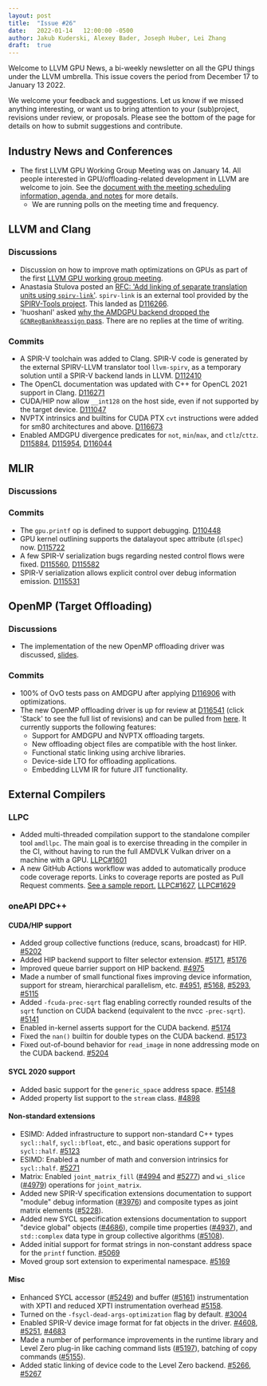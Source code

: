 ```yaml
---
layout: post
title:  "Issue #26"
date:   2022-01-14   12:00:00 -0500
author: Jakub Kuderski, Alexey Bader, Joseph Huber, Lei Zhang
draft:  true
---
```


Welcome to LLVM GPU News, a bi-weekly newsletter on all the GPU things under the LLVM umbrella.
This issue covers the period from December 17 to January 13 2022.

We welcome your feedback and suggestions. Let us know if we missed anything interesting, or want us to bring attention to your (sub)project, revisions under review, or proposals. Please see the bottom of the page for details on how to submit suggestions and contribute.


## Industry News and Conferences

*  The first LLVM GPU Working Group Meeting was on January 14. All people interested in GPU/offloading-related development in LLVM are welcome to join. See the [document with the meeting scheduling information, agenda, and notes](https://docs.google.com/document/d/1m_oSe1HwtWdQ2JUmMRTAVHbUS7Dv4MRsqptiYcgK6iI) for more details.
   *  We are running polls on the meeting time and frequency.


##  LLVM and Clang

### Discussions

*  Discussion on how to improve math optimizations on GPUs as part of the first [LLVM GPU working group meeting](https://docs.google.com/document/d/1m_oSe1HwtWdQ2JUmMRTAVHbUS7Dv4MRsqptiYcgK6iI/edit#heading=h.k8ma1s401a1).
*  Anastasia Stulova posted an [RFC: 'Add linking of separate translation units using `spirv-link`'](https://lists.llvm.org/pipermail/cfe-dev/2022-January/069658.html). `spirv-link` is an external tool provided by the [SPIRV-Tools project](https://github.com/KhronosGroup/SPIRV-Tools#linker). This landed as [D116266](https://reviews.llvm.org/D116266).
*  'huoshanl' asked [why the AMDGPU backend dropped the `GCNRegBankReassign` pass](https://llvm.discourse.group/t/gcnregbankreassign-pass-issue/5303). There are no replies at the time of writing.

### Commits

*  A SPIR-V toolchain was added to Clang. SPIR-V code is generated by the external SPIRV-LLVM translator tool `llvm-spirv`, as a temporary solution until a SPIR-V backend lands in LLVM. [D112410](https://reviews.llvm.org/D112410)
*  The OpenCL documentation was updated with C++ for OpenCL 2021 support in Clang. [D116271](https://reviews.llvm.org/D116271)
*  CUDA/HIP now allow `__int128` on the host side, even if not supported by the target device. [D111047](https://reviews.llvm.org/D111047)
*  NVPTX intrinsics and builtins for CUDA PTX `cvt` instructions were added for sm80 architectures and above. [D116673](https://reviews.llvm.org/D116673)
*  Enabled AMDGPU divergence predicates for `not`, `min`/`max`, and `ctlz`/`cttz`. [D115884](https://reviews.llvm.org/D115884), [D115954](https://reviews.llvm.org/D115954), [D116044](https://reviews.llvm.org/D116044)


## MLIR

### Discussions

### Commits

*  The `gpu.printf` op is defined to support debugging. [D110448](https://reviews.llvm.org/D110448)
*  GPU kernel outlining supports the datalayout spec attribute (`dlspec`) now. [D115722](https://reviews.llvm.org/D115722)
*  A few SPIR-V serialization bugs regarding nested control flows were fixed. [D115560](https://reviews.llvm.org/D115560), [D115582](https://reviews.llvm.org/D115582)
*  SPIR-V serialization allows explicit control over debug information emission. [D115531](https://reviews.llvm.org/D115531)


## OpenMP (Target Offloading)

### Discussions

*  The implementation of the new OpenMP offloading driver was discussed, [slides](https://docs.google.com/presentation/d/1QXKSdBWhLaUHyrI-dgd2yHMux3w_q2EF2sROyO0u52k).

### Commits

*  100% of OvO tests pass on AMDGPU after applying [D116906](https://reviews.llvm.org/D116906) with optimizations.
*  The new OpenMP offloading driver is up for review at [D116541](https://reviews.llvm.org/D116541) (click 'Stack' to see the full list of revisions) and can be pulled from [here](https://github.com/jhuber6/llvm-project/tree/NewDriver). It currently supports the following features:
   *  Support for AMDGPU and NVPTX offloading targets.
   *  New offloading object files are compatible with the host linker.
   *  Functional static linking using archive libraries.
   *  Device-side LTO for offloading applications.
   *  Embedding LLVM IR for future JIT functionality.


## External Compilers

### LLPC

*  Added multi-threaded compilation support to the standalone compiler tool `amdllpc`. The main goal is to exercise threading in the compiler in the CI, without having to run the full AMDVLK Vulkan driver on a machine with a GPU. [LLPC#1601](https://github.com/GPUOpen-Drivers/llpc/pull/1601)
*  A new GitHub Actions workflow was added to automatically produce code coverage reports. Links to coverage reports are posted as Pull Request comments. [See a sample report.](https://github.com/GPUOpen-Drivers/llpc/pull/1620#issuecomment-1010621514) [LLPC#1627](https://github.com/GPUOpen-Drivers/llpc/pull/1627), [LLPC#1629](https://github.com/GPUOpen-Drivers/llpc/pull/1629)

### oneAPI DPC++

#### CUDA/HIP support

*  Added group collective functions (reduce, scans, broadcast) for HIP. [#5202](https://github.com/intel/llvm/pull/5202)
*  Added HIP backend support to filter selector extension. [#5171](https://github.com/intel/llvm/pull/5171), [#5176](https://github.com/intel/llvm/pull/5176)
*  Improved queue barrier support on HIP backend. [#4975](https://github.com/intel/llvm/pull/4975)
*  Made a number of small functional fixes improving device information, support for stream, hierarchical parallelism, etc. [#4951](https://github.com/intel/llvm/pull/4951), [#5168](https://github.com/intel/llvm/pull/5168), [#5293](https://github.com/intel/llvm/pull/5293), [#5115](https://github.com/intel/llvm/pull/5115)
*  Added `-fcuda-prec-sqrt` flag enabling correctly rounded results of the `sqrt` function on CUDA backend (equivalent to the nvcc `-prec-sqrt`). [#5141](https://github.com/intel/llvm/pull/5141)
*  Enabled in-kernel asserts support for the CUDA backend. [#5174](https://github.com/intel/llvm/pull/5174)
*  Fixed the `nan()` builtin for double types on the CUDA backend. [#5173](https://github.com/intel/llvm/pull/5173)
*  Fixed out-of-bound behavior for `read_image` in none addressing mode on the CUDA backend. [#5204](https://github.com/intel/llvm/pull/5204)

#### SYCL 2020 support

*  Added basic support for the `generic_space` address space. [#5148](https://github.com/intel/llvm/pull/5148)
*  Added property list support to the `stream` class. [#4898](https://github.com/intel/llvm/pull/4898)

#### Non-standard extensions

*  ESIMD: Added infrastructure to support non-standard C++ types `sycl::half`, `sycl::bfloat`, etc., and basic operations support for `sycl::half`. [#5123](https://github.com/intel/llvm/pull/5123)
*  ESIMD: Enabled a number of math and conversion intrinsics for `sycl::half`. [#5271](https://github.com/intel/llvm/pull/5271)
*  Matrix: Enabled `joint_matrix_fill` ([#4994](https://github.com/intel/llvm/pull/4994) and [#5277](https://github.com/intel/llvm/pull/5277)) and `wi_slice` ([#4979](https://github.com/intel/llvm/pull/4979)) operations for `joint_matrix`.
*  Added new SPIR-V specification extensions documentation to support "module" debug information ([#3976](https://github.com/intel/llvm/pull/3976)) and composite types as joint matrix elements ([#5228](https://github.com/intel/llvm/pull/5228)).
*  Added new SYCL specification extensions documentation to support "device global" objects ([#4686](https://github.com/intel/llvm/pull/4686)), compile time properties ([#4937](https://github.com/intel/llvm/pull/4937)), and `std::complex` data type in group collective algorithms ([#5108](https://github.com/intel/llvm/pull/5108)).
*  Added initial support for format strings in non-constant address space for the `printf` function. [#5069](https://github.com/intel/llvm/pull/5069)
*  Moved group sort extension to experimental namespace. [#5169](https://github.com/intel/llvm/pull/5169)

#### Misc

*  Enhanced SYCL accessor ([#5249](https://github.com/intel/llvm/pull/5249)) and buffer ([#5161](https://github.com/intel/llvm/pull/5161)) instrumentation with XPTI and reduced XPTI instrumentation overhead [#5158](https://github.com/intel/llvm/pull/5158).
*  Turned on the `-fsycl-dead-args-optimization` flag by default. [#3004](https://github.com/intel/llvm/pull/3004)
*  Enabled SPIR-V device image format for fat objects in the driver. [#4608](https://github.com/intel/llvm/pull/4608), [#5251](https://github.com/intel/llvm/pull/5251), [#4683](https://github.com/intel/llvm/pull/4683)
*  Made a number of performance improvements in the runtime library and Level Zero plug-in like caching command lists ([#5197](https://github.com/intel/llvm/pull/5197)), batching of copy commands ([#5155](https://github.com/intel/llvm/pull/5155)).
*  Added static linking of device code to the Level Zero backend. [#5266](https://github.com/intel/llvm/pull/5266), [#5267](https://github.com/intel/llvm/pull/5267)
